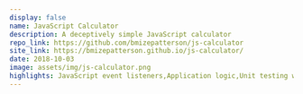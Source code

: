 ```yaml
---
display: false
name: JavaScript Calculator
description: A deceptively simple JavaScript calculator
repo_link: https://github.com/bmizepatterson/js-calculator
site_link: https://bmizepatterson.github.io/js-calculator/
date: 2018-10-03
image: assets/img/js-calculator.png
highlights: JavaScript event listeners,Application logic,Unit testing with the Mocha test suite
---
```


